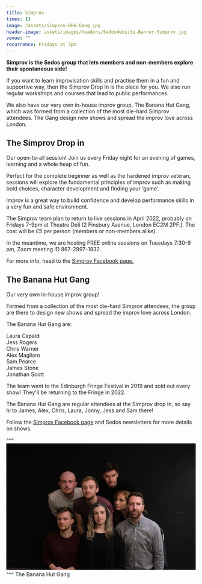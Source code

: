 ```yaml
---
title: Simprov
times: []
image: /assets/Simprov-BHG-Gang.jpg
header-image: assets/images/headers/SedosWebsite-Banner-Simprov.jpg
venue: ""
recurrence: Fridays at 7pm
---
```

**Simprov is the Sedos group that lets members and non-members explore their spontaneous side!**

If you want to learn improvisation skills and practise them in a fun and supportive way, then the Simprov Drop In is the place for you. We also run regular workshops and courses that lead to public performances.

We also have our very own in-house improv group, The Banana Hut Gang, which was formed from a collection of the most die-hard Simprov attendees. The Gang design new shows and spread the improv love across London.

## **The Simprov Drop in**

Our open-to-all session! Join us every Friday night for an evening of games, learning and a whole heap of fun.

Perfect for the complete beginner as well as the hardened improv veteran, sessions will explore the fundamental principles of improv such as making bold choices, character development and finding your ‘game’.

Improv is a great way to build confidence and develop performance skills in a very fun and safe environment.

The Simprov team plan to return to live sessions in April 2022, probably on Fridays 7-9pm at Theatre Deli (2 Finsbury Avenue, London EC2M 2PF.). The cost will be £5 per person (members or non-members alike).

In the meantime, we are hosting FREE online sessions on Tuesdays 7:30-9 pm, Zoom meeting ID 867-2997-1832.

For more info, head to the [Simprov Facebook page.](https://www.facebook.com/groups/176792046058352/)

## **The Banana Hut Gang**

Our very own in-house improv group!

Formed from a collection of the most die-hard Simprov attendees, the group are there to design new shows and spread the improv love across London.

The Banana Hut Gang are:

Laura Capaldi\
Jess Rogers\
Chris Warner\
Alex Magliaro\
Sam Pearce\
James Stone\
Jonathan Scott

The team went to the Edinburgh Fringe Festival in 2019 and sold out every show! They'll be returning to the Fringe in 2022.

The Banana Hut Gang are regular attendees at the Simprov drop in, so say hi to James, Alex, Chris, Laura, Jonny, Jess and Sam there!

Follow the [Simprov Facebook page](https://www.facebook.com/groups/176792046058352/) and Sedos newsletters for more details on shows.

^^^ ![](/assets/Simprov-BHG-Gang.jpg)
^^^ The Banana Hut Gang